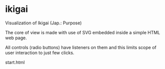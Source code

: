 # ikigai
Visualization of Ikigai (Jap.: Purpose)

The core of view is made with use of SVG embedded inside a simple HTML web page.

All controls (radio buttons) have listeners on them and this limits scope of user interaction to just few clicks.

start.html
